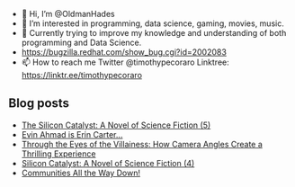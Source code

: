 - 👋 Hi, I’m @OldmanHades
- 👀 I’m interested in programming, data science, gaming, movies, music.
- 🌱 Currently trying to improve my knowledge and understanding of both programming and Data Science.
- https://bugzilla.redhat.com/show_bug.cgi?id=2002083
- 📫 How to reach me Twitter @timothypecoraro
Linktree: https://linktr.ee/timothypecoraro

## Blog posts
<!-- BLOG-POST-LIST:START -->
- [The Silicon Catalyst: A Novel of Science Fiction &lpar;5&rpar;](https://medium.com/@timothypecoraro/the-silicon-catalyst-a-novel-of-science-fiction-5-6baa3302a495?source=rss-5097f5c9b801------2)
- [Evin Ahmad is Erin Carter…](https://medium.com/@timothypecoraro/evin-ahmad-is-erin-carter-96ecb8b753ea?source=rss-5097f5c9b801------2)
- [Through the Eyes of the Villainess: How Camera Angles Create a Thrilling Experience](https://medium.com/@timothypecoraro/through-the-eyes-of-the-villainess-how-camera-angles-create-a-thrilling-experience-8a25b299ba10?source=rss-5097f5c9b801------2)
- [Silicon Catalyst: A Novel of Science Fiction &lpar;4&rpar;](https://medium.com/@timothypecoraro/silicon-catalyst-a-novel-of-science-fiction-4-12a6dbce7ffc?source=rss-5097f5c9b801------2)
- [Communities All the Way Down!](https://medium.com/data-driven-fiction/communities-all-the-way-down-cb5d0b9d66f2?source=rss-5097f5c9b801------2)
<!-- BLOG-POST-LIST:END -->
